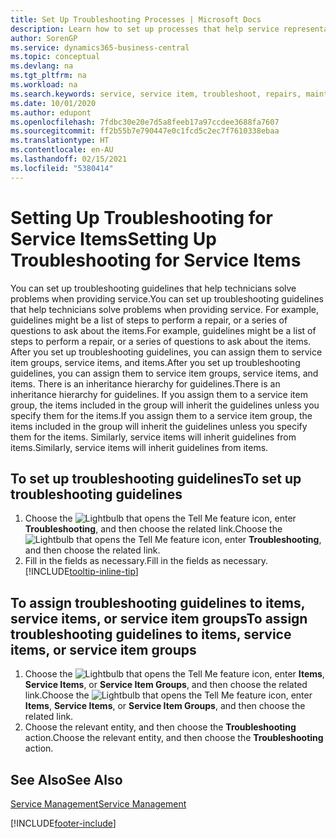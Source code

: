 ```yaml
---
title: Set Up Troubleshooting Processes | Microsoft Docs
description: Learn how to set up processes that help service representatives identify and resolve issues with service items.
author: SorenGP
ms.service: dynamics365-business-central
ms.topic: conceptual
ms.devlang: na
ms.tgt_pltfrm: na
ms.workload: na
ms.search.keywords: service, service item, troubleshoot, repairs, maintenance
ms.date: 10/01/2020
ms.author: edupont
ms.openlocfilehash: 7fdbc30e20e7d5a8feeb17a97ccdee3688fa7607
ms.sourcegitcommit: ff2b55b7e790447e0c1fcd5c2ec7f7610338ebaa
ms.translationtype: HT
ms.contentlocale: en-AU
ms.lasthandoff: 02/15/2021
ms.locfileid: "5380414"
---
```

# <a name="setting-up-troubleshooting-for-service-items"></a><span data-ttu-id="14193-103">Setting Up Troubleshooting for Service Items</span><span class="sxs-lookup"><span data-stu-id="14193-103">Setting Up Troubleshooting for Service Items</span></span>
<span data-ttu-id="14193-104">You can set up troubleshooting guidelines that help technicians solve problems when providing service.</span><span class="sxs-lookup"><span data-stu-id="14193-104">You can set up troubleshooting guidelines that help technicians solve problems when providing service.</span></span> <span data-ttu-id="14193-105">For example, guidelines might be a list of steps to perform a repair, or a series of questions to ask about the items.</span><span class="sxs-lookup"><span data-stu-id="14193-105">For example, guidelines might be a list of steps to perform a repair, or a series of questions to ask about the items.</span></span> <span data-ttu-id="14193-106">After you set up troubleshooting guidelines, you can assign them to service item groups, service items, and items.</span><span class="sxs-lookup"><span data-stu-id="14193-106">After you set up troubleshooting guidelines, you can assign them to service item groups, service items, and items.</span></span> <span data-ttu-id="14193-107">There is an inheritance hierarchy for guidelines.</span><span class="sxs-lookup"><span data-stu-id="14193-107">There is an inheritance hierarchy for guidelines.</span></span> <span data-ttu-id="14193-108">If you assign them to a service item group, the items included in the group will inherit the guidelines unless you specify them for the items.</span><span class="sxs-lookup"><span data-stu-id="14193-108">If you assign them to a service item group, the items included in the group will inherit the guidelines unless you specify them for the items.</span></span> <span data-ttu-id="14193-109">Similarly, service items will inherit guidelines from items.</span><span class="sxs-lookup"><span data-stu-id="14193-109">Similarly, service items will inherit guidelines from items.</span></span>  

## <a name="to-set-up-troubleshooting-guidelines"></a><span data-ttu-id="14193-110">To set up troubleshooting guidelines</span><span class="sxs-lookup"><span data-stu-id="14193-110">To set up troubleshooting guidelines</span></span>
1. <span data-ttu-id="14193-111">Choose the ![Lightbulb that opens the Tell Me feature](media/ui-search/search_small.png "Tell me what you want to do") icon, enter **Troubleshooting**, and then choose the related link.</span><span class="sxs-lookup"><span data-stu-id="14193-111">Choose the ![Lightbulb that opens the Tell Me feature](media/ui-search/search_small.png "Tell me what you want to do") icon, enter **Troubleshooting**, and then choose the related link.</span></span>  
2. <span data-ttu-id="14193-112">Fill in the fields as necessary.</span><span class="sxs-lookup"><span data-stu-id="14193-112">Fill in the fields as necessary.</span></span> [!INCLUDE[tooltip-inline-tip](includes/tooltip-inline-tip_md.md)]  

## <a name="to-assign-troubleshooting-guidelines-to-items-service-items-or-service-item-groups"></a><span data-ttu-id="14193-113">To assign troubleshooting guidelines to items, service items, or service item groups</span><span class="sxs-lookup"><span data-stu-id="14193-113">To assign troubleshooting guidelines to items, service items, or service item groups</span></span>
1. <span data-ttu-id="14193-114">Choose the ![Lightbulb that opens the Tell Me feature](media/ui-search/search_small.png "Tell me what you want to do") icon, enter **Items**, **Service Items**, or **Service Item Groups**, and then choose the related link.</span><span class="sxs-lookup"><span data-stu-id="14193-114">Choose the ![Lightbulb that opens the Tell Me feature](media/ui-search/search_small.png "Tell me what you want to do") icon, enter **Items**, **Service Items**, or **Service Item Groups**, and then choose the related link.</span></span>  
2. <span data-ttu-id="14193-115">Choose the relevant entity, and then choose the **Troubleshooting** action.</span><span class="sxs-lookup"><span data-stu-id="14193-115">Choose the relevant entity, and then choose the **Troubleshooting** action.</span></span>  

## <a name="see-also"></a><span data-ttu-id="14193-116">See Also</span><span class="sxs-lookup"><span data-stu-id="14193-116">See Also</span></span>
[<span data-ttu-id="14193-117">Service Management</span><span class="sxs-lookup"><span data-stu-id="14193-117">Service Management</span></span>](service-service.md)

[!INCLUDE[footer-include](includes/footer-banner.md)]